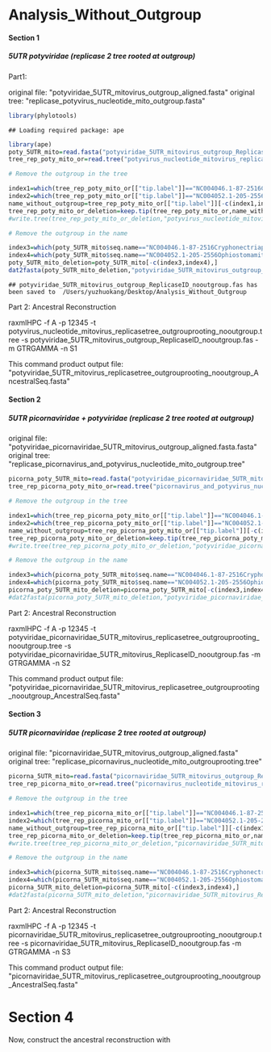Analysis\_Without\_Outgroup
================

#### Section 1

##### 5UTR potyviridae (replicase 2 tree rooted at outgroup)

Part1:

original file: "potyviridae\_5UTR\_mitovirus\_outgroup\_aligned.fasta" original tree: "replicase\_potyvirus\_nucleotide\_mito\_outgroup.fasta"

``` r
library(phylotools)
```

    ## Loading required package: ape

``` r
library(ape)
poty_5UTR_mito=read.fasta("potyviridae_5UTR_mitovirus_outgroup_ReplicaseID_nospacegap.fas")
tree_rep_poty_mito_or=read.tree("potyvirus_nucleotide_mitovirus_replicasetree_outgroup_deletion.tree")

# Remove the outgroup in the tree

index1=which(tree_rep_poty_mito_or[["tip.label"]]=="NC004046.1-87-2516Cryphonectriaparasiticamitovirus1-NB631completegenome")
index2=which(tree_rep_poty_mito_or[["tip.label"]]=="NC004052.1-205-2556Ophiostomamitovirus4completegenome")
name_without_outgroup=tree_rep_poty_mito_or[["tip.label"]][-c(index1,index2)]
tree_rep_poty_mito_or_deletion=keep.tip(tree_rep_poty_mito_or,name_without_outgroup)
#write.tree(tree_rep_poty_mito_or_deletion,"potyvirus_nucleotide_mitovirus_replicasetree_outgrouprooting_nooutgroup.tree")

# Remove the outgroup in the name

index3=which(poty_5UTR_mito$seq.name=="NC004046.1-87-2516Cryphonectriaparasiticamitovirus1-NB631completegenome")
index4=which(poty_5UTR_mito$seq.name=="NC004052.1-205-2556Ophiostomamitovirus4completegenome")
poty_5UTR_mito_deletion=poty_5UTR_mito[-c(index3,index4),]
dat2fasta(poty_5UTR_mito_deletion,"potyviridae_5UTR_mitovirus_outgroup_ReplicaseID_nooutgroup.fas")
```

    ## potyviridae_5UTR_mitovirus_outgroup_ReplicaseID_nooutgroup.fas has been saved to  /Users/yuzhuokang/Desktop/Analysis_Without_Outgroup

Part 2: Ancestral Reconstruction

raxmlHPC -f A -p 12345 -t potyvirus\_nucleotide\_mitovirus\_replicasetree\_outgrouprooting\_nooutgroup.tree -s potyviridae\_5UTR\_mitovirus\_outgroup\_ReplicaseID\_nooutgroup.fas -m GTRGAMMA -n S1

This command product output file: "potyviridae\_5UTR\_mitovirus\_replicasetree\_outgrouprooting\_nooutgroup\_AncestralSeq.fasta"

#### Section 2

##### 5UTR picornaviridae + potyviridae (replicase 2 tree rooted at outgroup)

original file: "potyviridae\_picornaviridae\_5UTR\_mitovirus\_outgroup\_aligned.fasta.fasta" original tree: "replicase\_picornavirus\_and\_potyvirus\_nucleotide\_mito\_outgroup.tree"

``` r
picorna_poty_5UTR_mito=read.fasta("potyviridae_picornaviridae_5UTR_mitovirus_outgroup_ReplicaseID_nospacegap.fas")
tree_rep_picorna_poty_mito_or=read.tree("picornavirus_and_potyvirus_nucleotide_mitovirus_replicasetree_outgroup_deletion.tree")

# Remove the outgroup in the tree

index1=which(tree_rep_picorna_poty_mito_or[["tip.label"]]=="NC004046.1-87-2516Cryphonectriaparasiticamitovirus1-NB631completegenome")
index2=which(tree_rep_picorna_poty_mito_or[["tip.label"]]=="NC004052.1-205-2556Ophiostomamitovirus4completegenome")
name_without_outgroup=tree_rep_picorna_poty_mito_or[["tip.label"]][-c(index1,index2)]
tree_rep_picorna_poty_mito_or_deletion=keep.tip(tree_rep_picorna_poty_mito_or,name_without_outgroup)
#write.tree(tree_rep_picorna_poty_mito_or_deletion,"potyviridae_picornaviridae_5UTR_mitovirus_replicasetree_outgrouprooting_nooutgroup.tree")

# Remove the outgroup in the name

index3=which(picorna_poty_5UTR_mito$seq.name=="NC004046.1-87-2516Cryphonectriaparasiticamitovirus1-NB631completegenome")
index4=which(picorna_poty_5UTR_mito$seq.name=="NC004052.1-205-2556Ophiostomamitovirus4completegenome")
picorna_poty_5UTR_mito_deletion=picorna_poty_5UTR_mito[-c(index3,index4),]
#dat2fasta(picorna_poty_5UTR_mito_deletion,"potyviridae_picornaviridae_5UTR_mitovirus_ReplicaseID_nooutgroup.fas")
```

Part 2: Ancestral Reconstruction

raxmlHPC -f A -p 12345 -t potyviridae\_picornaviridae\_5UTR\_mitovirus\_replicasetree\_outgrouprooting\_nooutgroup.tree -s potyviridae\_picornaviridae\_5UTR\_mitovirus\_ReplicaseID\_nooutgroup.fas -m GTRGAMMA -n S2

This command product output file: "potyviridae\_picornaviridae\_5UTR\_mitovirus\_replicasetree\_outgrouprooting\_nooutgroup\_AncestralSeq.fasta"

#### Section 3

##### 5UTR picornaviridae (replicase 2 tree rooted at outgroup)

original file: "picornaviridae\_5UTR\_mitovirus\_outgroup\_aligned.fasta" original tree: "replicase\_picornavirus\_nucleotide\_mito\_outgrouprooting.tree"

``` r
picorna_5UTR_mito=read.fasta("picornaviridae_5UTR_mitovirus_outgroup_ReplicaseID_nospacegap.fas")
tree_rep_picorna_mito_or=read.tree("picornavirus_nucleotide_mitovirus_replicasetree_outgroup_deletion.tree")

# Remove the outgroup in the tree

index1=which(tree_rep_picorna_mito_or[["tip.label"]]=="NC004046.1-87-2516Cryphonectriaparasiticamitovirus1-NB631completegenome")
index2=which(tree_rep_picorna_mito_or[["tip.label"]]=="NC004052.1-205-2556Ophiostomamitovirus4completegenome")
name_without_outgroup=tree_rep_picorna_mito_or[["tip.label"]][-c(index1,index2)]
tree_rep_picorna_mito_or_deletion=keep.tip(tree_rep_picorna_mito_or,name_without_outgroup)
#write.tree(tree_rep_picorna_mito_or_deletion,"picornaviridae_5UTR_mitovirus_replicasetree_outgrouprooting_nooutgroup.tree")

# Remove the outgroup in the name

index3=which(picorna_5UTR_mito$seq.name=="NC004046.1-87-2516Cryphonectriaparasiticamitovirus1-NB631completegenome")
index4=which(picorna_5UTR_mito$seq.name=="NC004052.1-205-2556Ophiostomamitovirus4completegenome")
picorna_5UTR_mito_deletion=picorna_5UTR_mito[-c(index3,index4),]
#dat2fasta(picorna_5UTR_mito_deletion,"picornaviridae_5UTR_mitovirus_ReplicaseID_nooutgroup.fas")
```

Part 2: Ancestral Reconstruction

raxmlHPC -f A -p 12345 -t picornaviridae\_5UTR\_mitovirus\_replicasetree\_outgrouprooting\_nooutgroup.tree -s picornaviridae\_5UTR\_mitovirus\_ReplicaseID\_nooutgroup.fas -m GTRGAMMA -n S3

This command product output file: "picornaviridae\_5UTR\_mitovirus\_replicasetree\_outgrouprooting\_nooutgroup\_AncestralSeq.fasta"

Section 4
=========

Now, construct the ancestral reconstruction with
